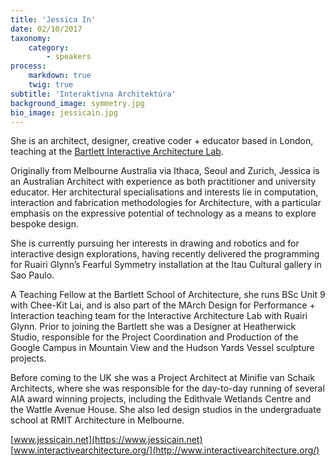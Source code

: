 ```yaml
---
title: 'Jessica In'
date: 02/10/2017
taxonomy:
    category:
        - speakers
process:
    markdown: true
    twig: true
subtitle: 'Interaktívna Architektúra'
background_image: symmetry.jpg
bio_image: jessicain.jpg
---
```


She is an architect, designer, creative coder + educator based in London, teaching at the [Bartlett Interactive Architecture Lab](http://www.interactivearchitecture.org/).

Originally from Melbourne Australia via Ithaca, Seoul and Zurich, Jessica is an Australian Architect with experience as both practitioner and university educator. Her architectural specialisations and interests lie in computation, interaction and fabrication methodologies for Architecture, with a particular emphasis on the expressive potential of technology as a means to explore bespoke design.

She is currently pursuing her interests in drawing and robotics and for interactive design explorations, having recently delivered the programming for Ruairi Glynn’s Fearful Symmetry installation at the Itau Cultural gallery in Sao Paulo.

A Teaching Fellow at the Bartlett School of Architecture, she runs BSc Unit 9 with Chee-Kit Lai, and is also part of the MArch Design for Performance + Interaction teaching team for the Interactive Architecture Lab with Ruairi Glynn. Prior to joining the Bartlett she was a Designer at Heatherwick Studio, responsible for the Project Coordination and Production of the Google Campus in Mountain View and the Hudson Yards Vessel sculpture projects.

Before coming to the UK she was a Project Architect at Minifie van Schaik Architects, where she was responsible for the day-to-day running of several AIA award winning projects, including the Edithvale Wetlands Centre and the Wattle Avenue House. She also led design studios in the undergraduate school at RMIT Architecture in Melbourne.

[www.jessicain.net](https://www.jessicain.net)
[www.interactivearchitecture.org/](http://www.interactivearchitecture.org/)